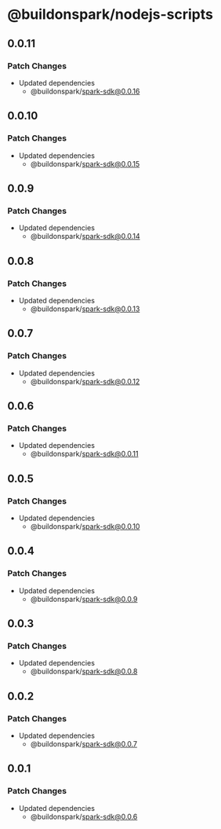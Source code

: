# @buildonspark/nodejs-scripts

## 0.0.11

### Patch Changes

- Updated dependencies
  - @buildonspark/spark-sdk@0.0.16

## 0.0.10

### Patch Changes

- Updated dependencies
  - @buildonspark/spark-sdk@0.0.15

## 0.0.9

### Patch Changes

- Updated dependencies
  - @buildonspark/spark-sdk@0.0.14

## 0.0.8

### Patch Changes

- Updated dependencies
  - @buildonspark/spark-sdk@0.0.13

## 0.0.7

### Patch Changes

- Updated dependencies
  - @buildonspark/spark-sdk@0.0.12

## 0.0.6

### Patch Changes

- Updated dependencies
  - @buildonspark/spark-sdk@0.0.11

## 0.0.5

### Patch Changes

- Updated dependencies
  - @buildonspark/spark-sdk@0.0.10

## 0.0.4

### Patch Changes

- Updated dependencies
  - @buildonspark/spark-sdk@0.0.9

## 0.0.3

### Patch Changes

- Updated dependencies
  - @buildonspark/spark-sdk@0.0.8

## 0.0.2

### Patch Changes

- Updated dependencies
  - @buildonspark/spark-sdk@0.0.7

## 0.0.1

### Patch Changes

- Updated dependencies
  - @buildonspark/spark-sdk@0.0.6
